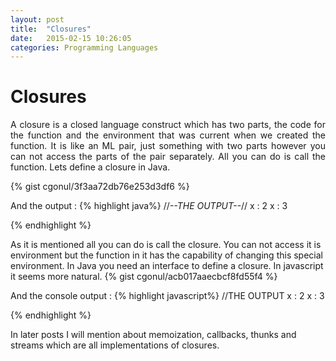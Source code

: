 ```yaml
---
layout: post
title:  "Closures"
date:   2015-02-15 10:26:05
categories: Programming Languages
---
```


# Closures #

<p align="justify">
A closure is a closed language construct which has two parts, the code for the function
and the environment that was current when we created the function. It is like an ML pair,
just something with two parts however you can not access the parts of the pair separately.
All you can do is call the function. Lets define a closure in Java.
</p>
{% gist cgonul/3f3aa72db76e253d3df6 %} 

And the output :
{% highlight  java%}
//*--THE OUTPUT--*//
x : 2
x : 3

{% endhighlight %}

As it is mentioned all you can do is call the closure. You can not access it is environment but the
function in it has the capability of changing this special environment. In Java you need an interface 
to define a closure. In javascript it seems more natural.
{% gist cgonul/acb017aaecbcf8fd55f4 %} 

And the console output :
{% highlight  javascript%}
//THE OUTPUT
x : 2
x : 3

{% endhighlight %}

In later posts I will mention about memoization, callbacks, thunks and streams which are all implementations of closures.